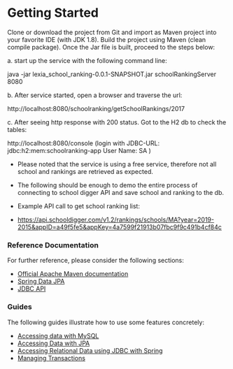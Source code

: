 # Getting Started
Clone or download the project from Git and import as Maven project into your favorite IDE (with JDK 1.8).
Build the project using Maven (clean compile package).  Once the Jar file is built, proceed to the steps below:

a. start up the service with the following command line:

java -jar lexia_school_ranking-0.0.1-SNAPSHOT.jar schoolRankingServer 8080

b. After service started, open a browser and traverse the url:

http://localhost:8080/schoolranking/getSchoolRankings/2017

c. After seeing http response with 200 status. Got to the H2 db to check the tables:

http://localhost:8080/console
(login with JDBC-URL: jdbc:h2:mem:schoolranking-app
			User Name: SA 
)

* Please noted that the service is using a free service, therefore not all school and rankings are retrieved as expected.
* The following should be enough to demo the entire process of connecting to school digger API and save school and ranking to the db.

* Example API call to get school ranking list:
* https://api.schooldigger.com/v1.2/rankings/schools/MA?year=2019-2015&appID=a49f5fe5&appKey=4a7599f21913b07fbc9f9c491b4cf84c




### Reference Documentation
For further reference, please consider the following sections:

* [Official Apache Maven documentation](https://maven.apache.org/guides/index.html)
* [Spring Data JPA](https://docs.spring.io/spring-boot/docs/{bootVersion}/reference/htmlsingle/#boot-features-jpa-and-spring-data)
* [JDBC API](https://docs.spring.io/spring-boot/docs/{bootVersion}/reference/htmlsingle/#boot-features-sql)

### Guides
The following guides illustrate how to use some features concretely:

* [Accessing data with MySQL](https://spring.io/guides/gs/accessing-data-mysql/)
* [Accessing Data with JPA](https://spring.io/guides/gs/accessing-data-jpa/)
* [Accessing Relational Data using JDBC with Spring](https://spring.io/guides/gs/relational-data-access/)
* [Managing Transactions](https://spring.io/guides/gs/managing-transactions/)


